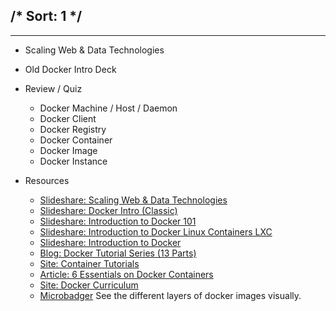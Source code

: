 /*
Sort: 1
*/
---
---
- Scaling Web & Data Technologies
- Old Docker Intro Deck
- Review / Quiz
    - Docker Machine  / Host / Daemon
    - Docker Client
    - Docker Registry
    - Docker Container
    - Docker Image
    - Docker Instance

- Resources
    - [Slideshare: Scaling Web & Data Technologies](https://www.slideshare.net/AnantCorp/scaling-cloud-web-data-technologies)
    - [Slideshare: Docker Intro (Classic)](https://www.slideshare.net/dotCloud/docker-intro-november)
    - [Slideshare: Introduction to Docker 101](https://www.slideshare.net/Docker/docker-101-introduction-to-docker)
    - [Slideshare: Introduction to Docker Linux Containers LXC](https://www.slideshare.net/jpetazzo/introduction-docker-linux-containers-lxc)
    - [Slideshare: Introduction to Docker](https://www.slideshare.net/giancosta86/introduction-to-docker-43302266)
    - [Blog: Docker Tutorial Series (13 Parts)](https://rominirani.com/docker-tutorial-series-a7e6ff90a023)
    - [Site: Container Tutorials](http://containertutorials.com/index.html)
    - [Article: 6 Essentials on Docker Containers](https://www.plesk.com/blog/business-industry/docker-containers-explained)
    - [Site: Docker Curriculum](https://prakhar.me/docker-curriculum)
    - [Microbadger](https://microbadger.com/) See the different layers of docker images visually. 
